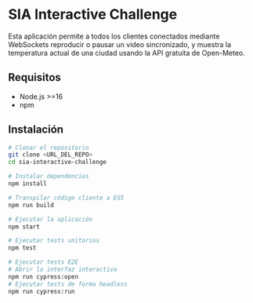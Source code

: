# SIA Interactive Challenge

Esta aplicación permite a todos los clientes conectados mediante WebSockets reproducir o pausar un video sincronizado, y muestra la temperatura actual de una ciudad usando la API gratuita de Open-Meteo.

## Requisitos
- Node.js >=16
- npm

## Instalación
```bash
# Clonar el repositorio
git clone <URL_DEL_REPO>
cd sia-interactive-challenge

# Instalar dependencias
npm install

# Transpilar código cliente a ES5
npm run build

# Ejecutar la aplicación
npm start

# Ejecutar tests unitarios
npm test

# Ejecutar tests E2E
# Abrir la interfaz interactiva
npm run cypress:open
# Ejecutar tests de forma headless
npm run cypress:run